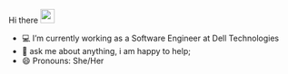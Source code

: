 
Hi there <img src="https://media.giphy.com/media/hvRJCLFzcasrR4ia7z/giphy.gif" width="25px">
- 💻 I’m currently working as a Software Engineer at Dell Technologies
- 💬 ask me about anything, i am happy to help;
- 😄 Pronouns: She/Her
<a href="https://www.linkedin.com/in/sravanthimalepati/">
 
</a>
<!--### Hi there 👋 
### Hi there <img src="https://media.giphy.com/media/hvRJCLFzcasrR4ia7z/giphy.gif" width="25px">
- 🔭 I’m currently working on Tennis Data Visualization Project
- 🌱 I’m currently learning Angular




**SravanthiMalepati/SravanthiMalepati** is a ✨ _special_ ✨ repository because its `README.md` (this file) appears on your GitHub profile.

Here are some ideas to get you started:

- 🔭 I’m currently working on ...
- 🌱 I’m currently learning ...
- 👯 I’m looking to collaborate on ...
- 🤔 I’m looking for help with ...
- 💬 Ask me about ...
- 📫 How to reach me: ...
- 😄 Pronouns: ...
- ⚡ Fun fact: ...
-->
